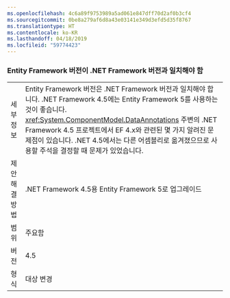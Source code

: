 ```yaml
---
ms.openlocfilehash: 4c6a89f9753989a5ad061e847dff70d2af0b3cf4
ms.sourcegitcommit: 0be8a279af6d8a43e03141e349d3efd5d35f8767
ms.translationtype: HT
ms.contentlocale: ko-KR
ms.lasthandoff: 04/18/2019
ms.locfileid: "59774423"
---
```

### <a name="entity-framework-version-must-match-the-net-framework-version"></a>Entity Framework 버전이 .NET Framework 버전과 일치해야 함

|   |   |
|---|---|
|세부 정보|Entity Framework 버전은 .NET Framework 버전과 일치해야 합니다. .NET Framework 4.5에는 Entity Framework 5를 사용하는 것이 좋습니다. <xref:System.ComponentModel.DataAnnotations> 주변의 .NET Framework 4.5 프로젝트에서 EF 4.x와 관련된 몇 가지 알려진 문제점이 있습니다. .NET 4.5에서는 다른 어셈블리로 옮겨졌으므로 사용할 주석을 결정할 때 문제가 있었습니다.|
|제안 해결 방법|.NET Framework 4.5용 Entity Framework 5로 업그레이드|
|범위|주요함|
|버전|4.5|
|형식|대상 변경|
